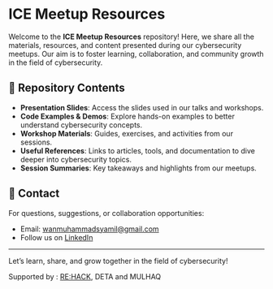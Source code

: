 # ICE Meetup Resources

Welcome to the **ICE Meetup Resources** repository! Here, we share all the materials, resources, and content presented during our cybersecurity meetups. Our aim is to foster learning, collaboration, and community growth in the field of cybersecurity.

## 📂 Repository Contents

- **Presentation Slides**: Access the slides used in our talks and workshops.
- **Code Examples & Demos**: Explore hands-on examples to better understand cybersecurity concepts.
- **Workshop Materials**: Guides, exercises, and activities from our sessions.
- **Useful References**: Links to articles, tools, and documentation to dive deeper into cybersecurity topics.
- **Session Summaries**: Key takeaways and highlights from our meetups.

## 💬 Contact

For questions, suggestions, or collaboration opportunities:
- Email: [wanmuhammadsyamil@gmail.com](mailto:wanmuhammadsyamil@gmail.com)
- Follow us on [LinkedIn](https://www.linkedin.com/company/ice-cybersecurity-enthusiast)

---

Let’s learn, share, and grow together in the field of cybersecurity!

Supported by : [RE:HACK](https://www.rehack.my/home/), DETA and MULHAQ
